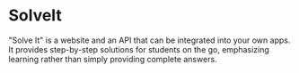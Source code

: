 # SolveIt
"Solve It" is a website and an API that can be integrated into your own apps. It provides step-by-step solutions for students on the go, emphasizing learning rather than simply providing complete answers.
